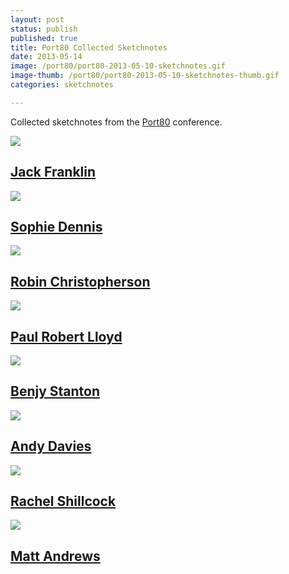```yaml
---
layout: post
status: publish
published: true
title: Port80 Collected Sketchnotes
date: 2013-05-14
image: /port80/port80-2013-05-10-sketchnotes.gif
image-thumb: /port80/port80-2013-05-10-sketchnotes-thumb.gif
categories: sketchnotes

---
```


Collected sketchnotes from the [Port80](http://port80events.co.uk/event/port80-2013/) conference.

<section>
  	<div class="panel">
		<a href="{{ site.baseurl }}/sketchnote/2013/05/13/port80-sketchnotes-jack-franklin.html"><img src="{{ site.baseurl }}/images/port80/port80-2013-05-10-jack-franklin-thumb.gif" class="img-responsive"></a>
		<h2 class="panel-title media-heading"><a href="{{ site.baseurl }}/sketchnote/2013/05/13/port80-sketchnotes-jack-franklin.html">Jack Franklin</a></h2>
	</div>
</section>

<section>
  	<div class="panel">
		<a href="{{ site.baseurl }}/sketchnote/2013/05/13/port80-sketchnotes-sophie-dennis.html"><img src="{{ site.baseurl }}/images/port80/port80-2013-05-10-sophie-dennis-thumb.gif" class="img-responsive"></a>
		<h2 class="panel-title media-heading"><a href="{{ site.baseurl }}/sketchnote/2013/05/13/port80-sketchnotes-sophie-dennis.html">Sophie Dennis</a></h2>
	</div>
</section>

<section>
  	<div class="panel">
		<a href="{{ site.baseurl }}/sketchnote/2013/05/13/port80-sketchnotes-robin-christopherson.html"><img src="{{ site.baseurl }}/images/port80/port80-2013-05-10-robin-christopherson-thumb.gif" class="img-responsive"></a>
		<h2 class="panel-title media-heading"><a href="{{ site.baseurl }}/sketchnote/2013/05/13/port80-sketchnotes-robin-christopherson.html">Robin Christopherson</a></h2>
	</div>
</section>

<section>
  	<div class="panel">
		<a href="{{ site.baseurl }}/sketchnote/2013/05/13/port80-sketchnotes-paul-robert-lloyd.html"><img src="{{ site.baseurl }}/images/port80/port80-2013-05-10-paul-lloyd-thumb.gif" class="img-responsive"></a>
		<h2 class="panel-title media-heading"><a href="{{ site.baseurl }}/sketchnote/2013/05/13/port80-sketchnotes-paul-robert-lloyd.html">Paul Robert Lloyd</a></h2>
	</div>
</section>

<section>
  	<div class="panel">
		<a href="{{ site.baseurl }}/sketchnote/2013/05/12/port80-sketchnotes-benjy-stanton.html"><img src="{{ site.baseurl }}/images/port80/port80-2013-05-10-benjy-stanton-thumb.gif" class="img-responsive"></a>
		<h2 class="panel-title media-heading"><a href="{{ site.baseurl }}/sketchnote/2013/05/12/port80-sketchnotes-benjy-stanton.html">Benjy Stanton</a></h2>
	</div>
</section>

<section>
  	<div class="panel">
		<a href="{{ site.baseurl }}/sketchnote/2013/05/11/port80-sketchnotes-andy-davies.html"><img src="{{ site.baseurl }}/images/port80/port80-2013-05-10-andy-davies-thumb.gif" class="img-responsive"></a>
		<h2 class="panel-title media-heading"><a href="{{ site.baseurl }}/sketchnote/2013/05/11/port80-sketchnotes-andy-davies.html">Andy Davies</a></h2>
	</div>
</section>

<section>
  	<div class="panel">
		<a href="{{ site.baseurl }}/sketchnote/2013/05/10/port80-sketchnotes-rachel-shillcock.html"><img src="{{ site.baseurl }}/images/port80/port80-2013-05-10-rachel-shillcock-thumb.gif" class="img-responsive"></a>
		<h2 class="panel-title media-heading"><a href="{{ site.baseurl }}/sketchnote/2013/05/10/port80-sketchnotes-rachel-shillcock.html">Rachel Shillcock</a></h2>
	</div>
</section>

<section>
  	<div class="panel">
		<a href="{{ site.baseurl }}/sketchnote/2013/05/10/port80-sketchnotes-matt-andrews.html"><img src="{{ site.baseurl }}/images/port80/port80-2013-05-10-matt-andrews-thumb.gif" class="img-responsive"></a>
		<h2 class="panel-title media-heading"><a href="{{ site.baseurl }}/sketchnote/2013/05/10/port80-sketchnotes-matt-andrews.html">Matt Andrews</a></h2>
	</div>
</section>



